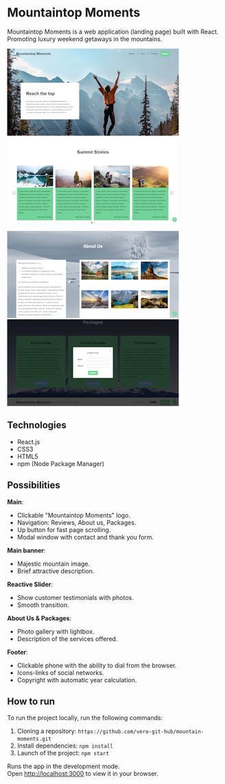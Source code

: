 # Mountaintop Moments

Mountaintop Moments is a web application (landing page) built with React. Promoting luxury weekend getaways in the mountains.

<p float="left">
  <img src="public/img/readme/main.png" width="400" />
  <img src="public/img/readme/reviews.png" width="400" />
</p>
<p float="left">
  <img src="public/img/readme/about-us.png" width="400" />
  <img src="public/img/readme/packages.png" width="400" />
</p>

## Technologies
- React.js
- CSS3
- HTML5
- npm (Node Package Manager)

## Possibilities

**Main**:
- Clickable "Mountaintop Moments" logo.
- Navigation: Reviews, About us, Packages.
- Up button for fast page scrolling.
- Modal window with contact and thank you form.

**Main banner**:
- Majestic mountain image.
- Brief attractive description.

**Reactive Slider**:
- Show customer testimonials with photos.
- Smooth transition.

**About Us & Packages**:
- Photo gallery with lightbox.
- Description of the services offered.

**Footer**:
- Clickable phone with the ability to dial from the browser.
- Icons-links of social networks.
- Copyright with automatic year calculation.

## How to run

To run the project locally, run the following commands:

1. Cloning a repository:  ```https://github.com/vero-git-hub/mountain-moments.git```
2. Install dependencies: ```npm install```
3. Launch of the project: ```npm start```

Runs the app in the development mode.\
Open [http://localhost:3000](http://localhost:3000) to view it in your browser.